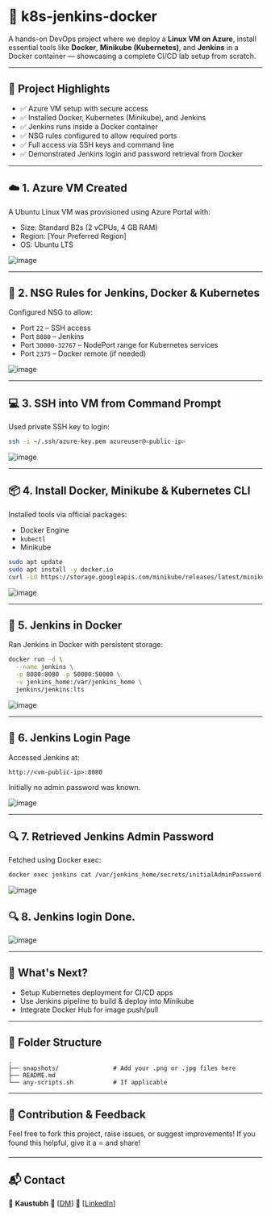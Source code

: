 
# 🚀 k8s-jenkins-docker

A hands-on DevOps project where we deploy a **Linux VM on Azure**, install essential tools like **Docker**, **Minikube (Kubernetes)**, and **Jenkins** in a Docker container — showcasing a complete CI/CD lab setup from scratch.

---

## 📌 Project Highlights

- ✅ Azure VM setup with secure access
- ✅ Installed Docker, Kubernetes (Minikube), and Jenkins
- ✅ Jenkins runs inside a Docker container
- ✅ NSG rules configured to allow required ports
- ✅ Full access via SSH keys and command line
- ✅ Demonstrated Jenkins login and password retrieval from Docker

---

## ☁️ 1. Azure VM Created

A Ubuntu Linux VM was provisioned using Azure Portal with:

- Size: Standard B2s (2 vCPUs, 4 GB RAM)
- Region: [Your Preferred Region]
- OS: Ubuntu LTS

![image](https://github.com/user-attachments/assets/f8f68811-03a6-4704-b252-2ad1a02ee951)

---

## 🔐 2. NSG Rules for Jenkins, Docker & Kubernetes

Configured NSG to allow:

- Port `22` – SSH access
- Port `8080` – Jenkins
- Port `30000-32767` – NodePort range for Kubernetes services
- Port `2375` – Docker remote (if needed)

![image](https://github.com/user-attachments/assets/b1158b4a-75a8-43a6-b460-d0e48c148d87)

---

## 💻 3. SSH into VM from Command Prompt

Used private SSH key to login:

```bash
ssh -i ~/.ssh/azure-key.pem azureuser@<public-ip>
````

![image](https://github.com/user-attachments/assets/a8a13945-ad9b-43ef-8a1a-7f1313882d2f)

---

## 📦 4. Install Docker, Minikube & Kubernetes CLI

Installed tools via official packages:

* Docker Engine
* `kubectl`
* Minikube

```bash
sudo apt update
sudo apt install -y docker.io
curl -LO https://storage.googleapis.com/minikube/releases/latest/minikube-linux-amd64
```

![image](https://github.com/user-attachments/assets/fe1479f2-f2aa-4c10-9941-dd3cc88d4f83)

---

## 🐳 5. Jenkins in Docker

Ran Jenkins in Docker with persistent storage:

```bash
docker run -d \
  --name jenkins \
  -p 8080:8080 -p 50000:50000 \
  -v jenkins_home:/var/jenkins_home \
  jenkins/jenkins:lts
```

![image](https://github.com/user-attachments/assets/e6d409ff-0077-4400-8c02-ad5c5e06fe60)

---

## 🔑 6. Jenkins Login Page

Accessed Jenkins at:

```
http://<vm-public-ip>:8080
```

Initially no admin password was known.

![image](https://github.com/user-attachments/assets/3036bf34-2c3d-4221-9f1c-a7bfefd200c6)

---

## 🔍 7. Retrieved Jenkins Admin Password

Fetched using Docker exec:

```bash
docker exec jenkins cat /var/jenkins_home/secrets/initialAdminPassword
```

![image](https://github.com/user-attachments/assets/f5209297-9d5e-48c1-b8d7-04115fced7b0)

## 🔍 8. Jenkins login Done.

![image](https://github.com/user-attachments/assets/518fca1c-fd39-4d0e-85b4-355f1e4c1543)

---

## 🎯 What's Next?

* Setup Kubernetes deployment for CI/CD apps
* Use Jenkins pipeline to build & deploy into Minikube
* Integrate Docker Hub for image push/pull

---

## 📁 Folder Structure

```plaintext
.
├── snapshots/               # Add your .png or .jpg files here
├── README.md
└── any-scripts.sh           # If applicable
```

---

## 🙌 Contribution & Feedback

Feel free to fork this project, raise issues, or suggest improvements!
If you found this helpful, give it a ⭐️ and share!

---

## 📬 Contact

👤 **Kaustubh**
📧 \[[DM](mailto:vishramparab71@gmail.com)]
🔗 [[LinkedIn](https://www.linkedin.com/in/vishram-parab-71kp/)]



